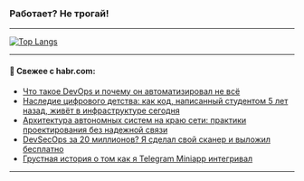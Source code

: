 ### Работает? Не трогай!

---
<!--
#### 🛠️ Technical stack:

![Java](https://img.shields.io/badge/Java-informational?logo=Oracle&style=flat&logoColor=white&color=FF4500)
![Kotlin](https://img.shields.io/badge/Kotlin-informational?logo=Kotlin&style=flat&logoColor=white&color=774D97)
![TS](https://img.shields.io/badge/TypeScript-informational?logo=typeScript&style=flat&logoColor=black&color=017acc)
![Python](https://img.shields.io/badge/Python-informational?logo=Python&style=flat&logoColor=black&color=ffdd54) <br>
![Spring](https://img.shields.io/badge/Spring-informational?logo=Spring&style=flat&logoColor=white&color=6DB33F) 
![SpringBoot](https://img.shields.io/badge/SpringBoot-informational?logo=SpringBoot&style=flat&logoColor=white&color=6DB33F)
![Nest](https://img.shields.io/badge/NestJS-informational?logo=NestJS&style=flat&logoColor=white&color=E0234E) 
![NodeJS](https://img.shields.io/badge/NodeJS-informational?logo=node.js&style=flat&logoColor=white&color=70A760)<br>
![PostgreSQL](https://img.shields.io/badge/PostgreSQL-informational?logo=PostgreSQL&style=flat&logoColor=white&color=DAA520)
![MongoDB](https://img.shields.io/badge/MongoDB-informational?logo=MongoDB&style=flat&logoColor=white&color=870000)
![Apache](https://img.shields.io/badge/Apache-informational?logo=apache&style=flat&logoColor=white&color=f74e28)

___ 
-->

<!--- #### 🛠️ : --->

[![Top Langs](https://github-readme-stats-82jvfl3w3-advtsettinggmailcoms-projects.vercel.app/api/top-langs/?username=zloylis&langs_count=10&hide_title=true&title_color=e6edf3&size_weight=0.5&count_weight=0.5&layout=compact&hide_progress=true&hide_border=true&theme=dracula&hide=css,makefile,cmake)](https://github.com/zloylis)

<!---


####  :octocat:&nbsp;&nbsp; Статистика:

![GitHub stats](https://github-readme-stats-u2qms2cxw-advtsettinggmailcoms-projects.vercel.app/api?username=zloylis&show_icons=true&hide_border=true&theme=dracula&title_color=e6edf3&include_all_commits=true&count_private=true&hide_rank=false&hide_title=true&rank_icon=github)
-->
---

#### 💬 Свежее с habr.com:

<!-- BLOG-POST-LIST:START -->
- [Что такое DevOps и почему он автоматизировал не всё](https://habr.com/ru/companies/ruvds/articles/950758/?utm_source=habrahabr&utm_medium=rss&utm_campaign=950758)
- [Наследие цифрового детства: как код, написанный студентом 5 лет назад, живёт в инфраструктуре сегодня](https://habr.com/ru/articles/952112/?utm_source=habrahabr&utm_medium=rss&utm_campaign=952112)
- [Архитектура автономных систем на краю сети: практики проектирования без надежной связи](https://habr.com/ru/articles/952086/?utm_source=habrahabr&utm_medium=rss&utm_campaign=952086)
- [DevSecOps за 20 миллионов? Я сделал свой сканер и выложил бесплатно](https://habr.com/ru/articles/945596/?utm_source=habrahabr&utm_medium=rss&utm_campaign=945596)
- [Грустная история о том как я Telegram Miniapp интегривал](https://habr.com/ru/articles/952064/?utm_source=habrahabr&utm_medium=rss&utm_campaign=952064)
<!-- BLOG-POST-LIST:END -->

---
